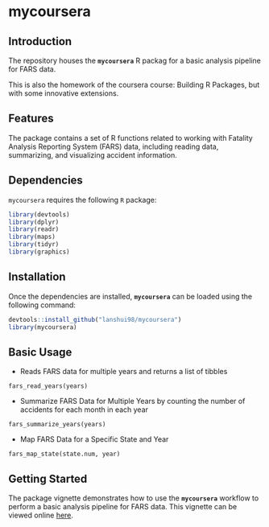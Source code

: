 # mycoursera

## Introduction
The repository houses the **`mycoursera`** R packag for a basic analysis pipeline for FARS data.

This is also the homework of the coursera course: Building R Packages, but with some innovative extensions.

## Features
The package contains a set of R functions related to working with Fatality Analysis Reporting System (FARS) data, including reading data, summarizing, and visualizing accident information.

## Dependencies
`mycoursera` requires the following `R` package:
```r
library(devtools)
library(dplyr)
library(readr)
library(maps)
library(tidyr)
library(graphics)
```

## Installation
Once the dependencies are installed, **`mycoursera`** can be loaded using the following command:
```r
devtools::install_github("lanshui98/mycoursera")
library(mycoursera)
```

## Basic Usage
* Reads FARS data for multiple years and returns a list of tibbles
```
fars_read_years(years)
```
* Summarize FARS Data for Multiple Years by counting the number of accidents for each month in each year
```
fars_summarize_years(years)
```
* Map FARS Data for a Specific State and Year
```
fars_map_state(state.num, year)
```

## Getting Started
The package vignette demonstrates how to use the **`mycoursera`** workflow to perform a basic analysis pipeline for FARS data. This vignette can be viewed online [here](file:///Users/shuilan/Documents/GitHub/Coursera/mycoursera/vignettes/model_details.html).
